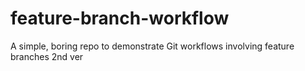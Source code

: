 # feature-branch-workflow
A simple, boring repo to demonstrate Git workflows involving feature branches 2nd ver